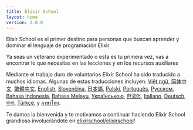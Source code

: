 ```yaml
---
title: Elixir School
layout: home
version: 2.0.0
---
```


Elixir School es el primer destino para personas que buscan aprender y dominar el lenguaje de programación Elixir

Ya seas un veterano experimentado o esta es tu primera vez, vas a encontrar lo que necesitas en las lecciones y en los recursos auxiliares

Mediante el trabajo duro de voluntarios Elixir School ha sido traducido a muchos idiomas. Algunas de estas traducciones incluyen: [Việt ngữ][vi], [简体中文][zh-hans], [繁體中文][zh-hant], [English][en], [Slovenčina][sk], [日本語][ja], [Polski][pl], [Português][pt], [Русском][ru], [Bahasa Indonesia][id], [Bahasa Melayu][ms], [Українською][uk], [한국어][ko], [Italiano][it], [Deutsch][de], [বাংলা][bn], [Türkçe][tr], y [ภาษาไทย][th].

Te damos la bienvenida y te motivamos a continuar haciendo Elixir School grandioso involucrándote en [elixirschool/elixirschool](https://github.com/elixirschool/elixirschool)!

  [en]: /en/
  [it]: /it/
  [ja]: /ja/
  [ko]: /ko/
  [pl]: /pl/
  [pt]: /pt/
  [ru]: /ru/
  [sk]: /sk/
  [vi]: /vi/
  [id]: /id/
  [ms]: /ms/
  [uk]: /uk/
  [de]: /de/
  [bn]: /bn/
  [tr]: /tr/
  [th]: /th/
  [zh-hans]: /zh-hans/
  [zh-hant]: /zh-hant/
